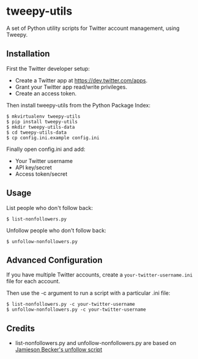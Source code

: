 # tweepy-utils

A set of Python utility scripts for Twitter account management, using Tweepy.

## Installation

First the Twitter developer setup:

* Create a Twitter app at https://dev.twitter.com/apps.
* Grant your Twitter app read/write privileges.
* Create an access token.

Then install tweepy-utils from the Python Package Index:

    $ mkvirtualenv tweepy-utils
    $ pip install tweepy-utils
    $ mkdir tweepy-utils-data
    $ cd tweepy-utils-data
    $ cp config.ini.example config.ini

Finally open config.ini and add:

* Your Twitter username
* API key/secret
* Access token/secret

## Usage

List people who don't follow back:

    $ list-nonfollowers.py

Unfollow people who don't follow back:

    $ unfollow-nonfollowers.py

## Advanced Configuration

If you have multiple Twitter accounts, create a `your-twitter-username.ini` file for each account.

Then use the -c argument to run a script with a particular .ini file:

    $ list-nonfollowers.py -c your-twitter-username
    $ unfollow-nonfollowers.py -c your-twitter-username


## Credits

* list-nonfollowers.py and unfollow-nonfollowers.py are based on [Jamieson Becker's unfollow script](http://pastebin.com/CxUDMtMi)
